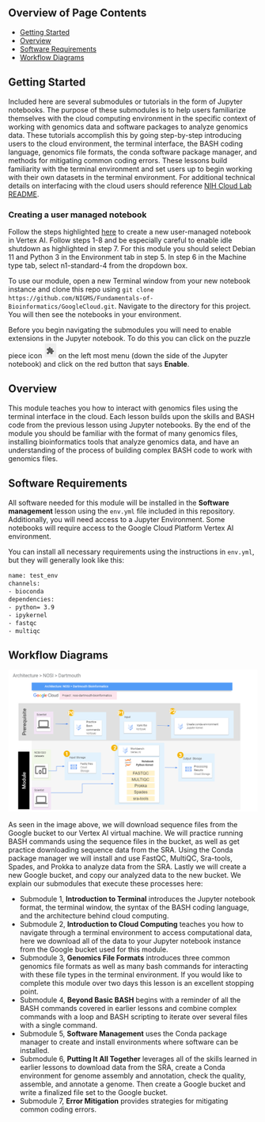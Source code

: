 ## Overview of Page Contents

+ [Getting Started](#getting-started)
+ [Overview](#overview)
+ [Software Requirements](#software-requirements)
+ [Workflow Diagrams](#workflow-diagrams)

## **Getting Started**

Included here are several submodules or tutorials in the form of Jupyter notebooks. The purpose of these submodules is to help users familiarize themselves with the cloud computing environment in the specific context of working with genomics data and software packages to analyze genomics data. These tutorials accomplish this by going step-by-step introducing users to the cloud environment, the terminal interface, the BASH coding language, genomics file formats, the conda software package manager, and methods for mitigating common coding errors. These lessons build familiarity with the terminal environment and set users up to begin working with their own datasets in the terminal environment. For additional technical details on interfacing with the cloud users should reference [NIH Cloud Lab README](https://github.com/STRIDES/NIHCloudLabGCP).

### Creating a user managed notebook 

Follow the steps highlighted [here](https://github.com/STRIDES/NIHCloudLabGCP/blob/main/docs/vertexai.md) to create a new user-managed notebook in Vertex AI. Follow steps 1-8 and be especially careful to enable idle shutdown as highlighted in step 7. For this module you should select Debian 11 and Python 3 in the Environment tab in step 5. In step 6 in the Machine type tab, select n1-standard-4 from the dropdown box.

To use our module, open a new Terminal window from your new notebook instance and clone this repo using `git clone https://github.com/NIGMS/Fundamentals-of-Bioinformatics/GoogleCloud.git`. Navigate to the directory for this project. You will then see the notebooks in your environment.

Before you begin navigating the submodules you will need to enable extensions in the Jupyter notebook. To do this you can click on the puzzle piece icon ![enable extensions](images/extension.png) on the left most menu (down the side of the Jupyter notebook) and click on the red button that says **Enable**.  

## **Overview**

This module teaches you how to interact with genomics files using the terminal interface in the cloud. Each lesson builds upon the skills and BASH code from the previous lesson using Jupyter notebooks. By the end of the module you should be familiar with the format of many genomics files, installing bioinformatics tools that analyze genomics data, and have an understanding of the process of building complex BASH code to work with genomics files.

## **Software Requirements**

All software needed for this module will be installed in the **Software management** lesson using the `env.yml` file included in this repository. Additionally, you will need access to a Jupyter Environment. Some notebooks will require access to the Google Cloud Platform Vertex AI environment. 

You can install all necessary requirements using the instructions in `env.yml`, but they will generally look like this:

```
name: test_env
channels:
- bioconda
dependencies:
- python= 3.9
- ipykernel
- fastqc
- multiqc
```

## **Workflow Diagrams**

![workflow diagram](images/updated_Dartmouth_AD.png)

As seen in the image above, we will download sequence files from the Google bucket to our Vertex AI virtual machine. We will practice running BASH commands using the sequence files in the bucket, as well as get practice downloading sequence data from the SRA. Using the Conda package manager we will install and use FastQC, MultiQC, Sra-tools, Spades, and Prokka to analyze data from the SRA. Lastly we will create a new Google bucket, and copy our analyzed data to the new bucket. We explain our submodules that execute these processes here:

+ Submodule 1, **Introduction to Terminal** introduces the Jupyter notebook format, the terminal window, the syntax of the BASH coding language, and the architecture behind cloud computing. 
+ Submodule 2, **Introduction to Cloud Computing** teaches you how to navigate through a terminal environment to access computational data, here we download all of the data to your Jupyter notebook instance from the Google bucket used for this module. 
+ Submodule 3, **Genomics File Formats** introduces three common genomics file formats as well as many bash commands for interacting with these file types in the terminal environment. If you would like to complete this module over two days this lesson is an excellent stopping point.
+ Submodule 4, **Beyond Basic BASH** begins with a reminder of all the BASH commands covered in earlier lessons and combine complex commands with a loop and BASH scripting to iterate over several files with a single command. 
+ Submodule 5, **Software Management** uses the Conda package manager to create and install environments where software can be installed. 
+ Submodule 6, **Putting It All Together** leverages all of the skills learned in earlier lessons to download data from the SRA, create a Conda environment for genome assembly and annotation, check the quality, assemble, and annotate a genome. Then create a Google bucket and write a finalized file set to the Google bucket. 
+ Submodule 7, **Error Mitigation** provides strategies for mitigating common coding errors. 
